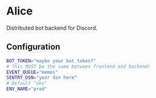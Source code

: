 # Alice

Distributed bot backend for Discord.

## Configuration

```Bash
BOT_TOKEN="maybe your bot token?"
# This MUST be the same between frontend and backend!
EVENT_QUEUE="memes"
SENTRY_DSN="your dsn here"
# Default "dev"
ENV_NAME="prod"
```
